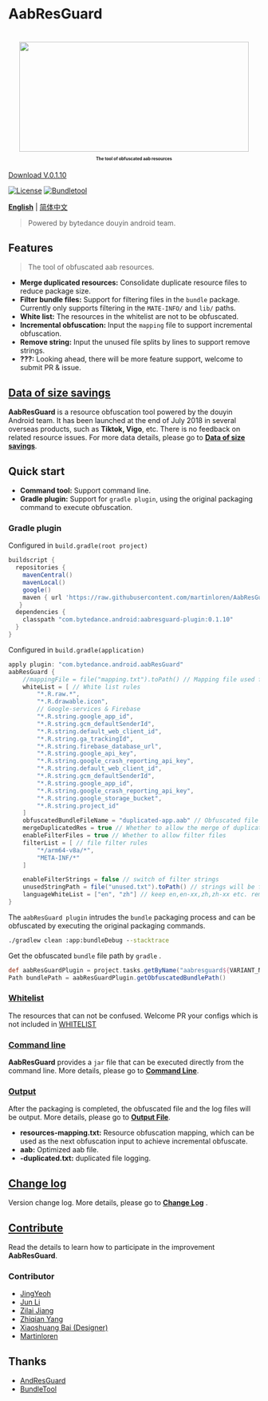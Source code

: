 # AabResGuard

<h1 align="center">
  <img src="wiki/images/logo.png" height="220" width="460"/>
  <p align="center" style="font-size: 0.3em">The tool of obfuscated aab resources</p>
</h1>

[Download V.0.1.10](https://github.com/martinloren/mvn-repo/raw/main/AabResGuard_0.1.10.zip)

[![License](https://img.shields.io/badge/license-Apache2.0-brightgreen)](LICENSE) [![Bundletool](https://img.shields.io/badge/Dependency-Bundletool/0.10.0-blue)](https://github.com/google/bundletool)

**[English](README.md)** | [简体中文](wiki/zh-cn/README.md)

> Powered by bytedance douyin android team.

## Features

> The tool of obfuscated aab resources.

- **Merge duplicated resources:** Consolidate duplicate resource files to reduce package size.
- **Filter bundle files:** Support for filtering files in the `bundle` package. Currently only
  supports filtering in the `MATE-INFO/` and `lib/` paths.
- **White list:** The resources in the whitelist are not to be obfuscated.
- **Incremental obfuscation:** Input the `mapping` file to support incremental obfuscation.
- **Remove string:** Input the unused file splits by lines to support remove strings.
- **???:** Looking ahead, there will be more feature support, welcome to submit PR & issue.

## [Data of size savings](wiki/en/DATA.md)

**AabResGuard** is a resource obfuscation tool powered by the douyin Android team. It has been
launched at the end of July 2018 in several overseas products, such as **Tiktok, Vigo**, etc.
There is no feedback on related resource issues.
For more data details, please go to **[Data of size savings](wiki/en/DATA.md)**.

## Quick start

- **Command tool:** Support command line.
- **Gradle plugin:** Support for `gradle plugin`, using the original packaging command to execute
  obfuscation.

### Gradle plugin

Configured in `build.gradle(root project)`

```gradle
buildscript {
  repositories {
    mavenCentral()
    mavenLocal()
    google()
    maven { url 'https://raw.githubusercontent.com/martinloren/AabResGuard/mvn-repo' }
   }
  dependencies {
    classpath "com.bytedance.android:aabresguard-plugin:0.1.10"
  }
}
```

Configured in `build.gradle(application)`

```gradle
apply plugin: "com.bytedance.android.aabResGuard"
aabResGuard {
    //mappingFile = file("mapping.txt").toPath() // Mapping file used for incremental obfuscation
    whiteList = [ // White list rules
        "*.R.raw.*",
        "*.R.drawable.icon",
        // Google-services & Firebase
        "*.R.string.google_app_id",
        "*.R.string.gcm_defaultSenderId",
        "*.R.string.default_web_client_id",
        "*.R.string.ga_trackingId",
        "*.R.string.firebase_database_url",
        "*.R.string.google_api_key",
        "*.R.string.google_crash_reporting_api_key",
        "*.R.string.default_web_client_id",
        "*.R.string.gcm_defaultSenderId",
        "*.R.string.google_app_id",
        "*.R.string.google_crash_reporting_api_key",
        "*.R.string.google_storage_bucket",
        "*.R.string.project_id"
    ]
    obfuscatedBundleFileName = "duplicated-app.aab" // Obfuscated file name, must end with '.aab'
    mergeDuplicatedRes = true // Whether to allow the merge of duplicate resources
    enableFilterFiles = true // Whether to allow filter files
    filterList = [ // file filter rules
        "*/arm64-v8a/*",
        "META-INF/*"
    ]

    enableFilterStrings = false // switch of filter strings
    unusedStringPath = file("unused.txt").toPath() // strings will be filtered in this file
    languageWhiteList = ["en", "zh"] // keep en,en-xx,zh,zh-xx etc. remove others.
}
```

The `aabResGuard plugin` intrudes the `bundle` packaging process and can be obfuscated by executing
the original packaging commands.

```cmd
./gradlew clean :app:bundleDebug --stacktrace
```

Get the obfuscated `bundle` file path by `gradle` .

```groovy
def aabResGuardPlugin = project.tasks.getByName("aabresguard${VARIANT_NAME}")
Path bundlePath = aabResGuardPlugin.getObfuscatedBundlePath()
```

### [Whitelist](wiki/en/WHITELIST.md)

The resources that can not be confused. Welcome PR your configs which is not included
in [WHITELIST](wiki/en/WHITELIST.md)

### [Command line](wiki/en/COMMAND.md)

**AabResGuard** provides a `jar` file that can be executed directly from the command line. More
details, please go to **[Command Line](wiki/en/COMMAND.md)**.

### [Output](wiki/en/OUTPUT.md)

After the packaging is completed, the obfuscated file and the log files will be output. More
details, please go to **[Output File](wiki/en/OUTPUT.md)**.

- **resources-mapping.txt:** Resource obfuscation mapping, which can be used as the next obfuscation
  input to achieve incremental obfuscate.
- **aab:** Optimized aab file.
- **-duplicated.txt:** duplicated file logging.

## [Change log](wiki/en/CHANGELOG.md)

Version change log. More details, please go to **[Change Log](wiki/en/CHANGELOG.md)** .

## [Contribute](wiki/en/CONTRIBUTOR.md)

Read the details to learn how to participate in the improvement **AabResGuard**.

### Contributor

* [JingYeoh](https://github.com/JingYeoh)
* [Jun Li]()
* [Zilai Jiang](https://github.com/Zzzia)
* [Zhiqian Yang](https://github.com/yangzhiqian)
* [Xiaoshuang Bai (Designer)](https://www.behance.net/shawnpai)
* [Martinloren](https://github.com/martinloren)

## Thanks

* [AndResGuard](https://github.com/shwenzhang/AndResGuard/)
* [BundleTool](https://github.com/google/bundletool)
